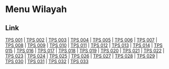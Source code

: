 # Menu Wilayah

## Link

[TPS 001](https://github.com/gigit-pemilu/pemilu-2024-19-kepulauan-bangka-belitung/tree/main/pilpres/hitung-suara/sub/19-kepulauan-bangka-belitung/sub/01-bangka/sub/01-sungailiat/sub/1002-sri-menanti/sub/001-tps)
 | 
[TPS 002](https://github.com/gigit-pemilu/pemilu-2024-19-kepulauan-bangka-belitung/tree/main/pilpres/hitung-suara/sub/19-kepulauan-bangka-belitung/sub/01-bangka/sub/01-sungailiat/sub/1002-sri-menanti/sub/002-tps)
 | 
[TPS 003](https://github.com/gigit-pemilu/pemilu-2024-19-kepulauan-bangka-belitung/tree/main/pilpres/hitung-suara/sub/19-kepulauan-bangka-belitung/sub/01-bangka/sub/01-sungailiat/sub/1002-sri-menanti/sub/003-tps)
 | 
[TPS 004](https://github.com/gigit-pemilu/pemilu-2024-19-kepulauan-bangka-belitung/tree/main/pilpres/hitung-suara/sub/19-kepulauan-bangka-belitung/sub/01-bangka/sub/01-sungailiat/sub/1002-sri-menanti/sub/004-tps)
 | 
[TPS 005](https://github.com/gigit-pemilu/pemilu-2024-19-kepulauan-bangka-belitung/tree/main/pilpres/hitung-suara/sub/19-kepulauan-bangka-belitung/sub/01-bangka/sub/01-sungailiat/sub/1002-sri-menanti/sub/005-tps)
 | 
[TPS 006](https://github.com/gigit-pemilu/pemilu-2024-19-kepulauan-bangka-belitung/tree/main/pilpres/hitung-suara/sub/19-kepulauan-bangka-belitung/sub/01-bangka/sub/01-sungailiat/sub/1002-sri-menanti/sub/006-tps)
 | 
[TPS 007](https://github.com/gigit-pemilu/pemilu-2024-19-kepulauan-bangka-belitung/tree/main/pilpres/hitung-suara/sub/19-kepulauan-bangka-belitung/sub/01-bangka/sub/01-sungailiat/sub/1002-sri-menanti/sub/007-tps)
 | 
[TPS 008](https://github.com/gigit-pemilu/pemilu-2024-19-kepulauan-bangka-belitung/tree/main/pilpres/hitung-suara/sub/19-kepulauan-bangka-belitung/sub/01-bangka/sub/01-sungailiat/sub/1002-sri-menanti/sub/008-tps)
 | 
[TPS 009](https://github.com/gigit-pemilu/pemilu-2024-19-kepulauan-bangka-belitung/tree/main/pilpres/hitung-suara/sub/19-kepulauan-bangka-belitung/sub/01-bangka/sub/01-sungailiat/sub/1002-sri-menanti/sub/009-tps)
 | 
[TPS 010](https://github.com/gigit-pemilu/pemilu-2024-19-kepulauan-bangka-belitung/tree/main/pilpres/hitung-suara/sub/19-kepulauan-bangka-belitung/sub/01-bangka/sub/01-sungailiat/sub/1002-sri-menanti/sub/010-tps)
 | 
[TPS 011](https://github.com/gigit-pemilu/pemilu-2024-19-kepulauan-bangka-belitung/tree/main/pilpres/hitung-suara/sub/19-kepulauan-bangka-belitung/sub/01-bangka/sub/01-sungailiat/sub/1002-sri-menanti/sub/011-tps)
 | 
[TPS 012](https://github.com/gigit-pemilu/pemilu-2024-19-kepulauan-bangka-belitung/tree/main/pilpres/hitung-suara/sub/19-kepulauan-bangka-belitung/sub/01-bangka/sub/01-sungailiat/sub/1002-sri-menanti/sub/012-tps)
 | 
[TPS 013](https://github.com/gigit-pemilu/pemilu-2024-19-kepulauan-bangka-belitung/tree/main/pilpres/hitung-suara/sub/19-kepulauan-bangka-belitung/sub/01-bangka/sub/01-sungailiat/sub/1002-sri-menanti/sub/013-tps)
 | 
[TPS 014](https://github.com/gigit-pemilu/pemilu-2024-19-kepulauan-bangka-belitung/tree/main/pilpres/hitung-suara/sub/19-kepulauan-bangka-belitung/sub/01-bangka/sub/01-sungailiat/sub/1002-sri-menanti/sub/014-tps)
 | 
[TPS 015](https://github.com/gigit-pemilu/pemilu-2024-19-kepulauan-bangka-belitung/tree/main/pilpres/hitung-suara/sub/19-kepulauan-bangka-belitung/sub/01-bangka/sub/01-sungailiat/sub/1002-sri-menanti/sub/015-tps)
 | 
[TPS 016](https://github.com/gigit-pemilu/pemilu-2024-19-kepulauan-bangka-belitung/tree/main/pilpres/hitung-suara/sub/19-kepulauan-bangka-belitung/sub/01-bangka/sub/01-sungailiat/sub/1002-sri-menanti/sub/016-tps)
 | 
[TPS 017](https://github.com/gigit-pemilu/pemilu-2024-19-kepulauan-bangka-belitung/tree/main/pilpres/hitung-suara/sub/19-kepulauan-bangka-belitung/sub/01-bangka/sub/01-sungailiat/sub/1002-sri-menanti/sub/017-tps)
 | 
[TPS 018](https://github.com/gigit-pemilu/pemilu-2024-19-kepulauan-bangka-belitung/tree/main/pilpres/hitung-suara/sub/19-kepulauan-bangka-belitung/sub/01-bangka/sub/01-sungailiat/sub/1002-sri-menanti/sub/018-tps)
 | 
[TPS 019](https://github.com/gigit-pemilu/pemilu-2024-19-kepulauan-bangka-belitung/tree/main/pilpres/hitung-suara/sub/19-kepulauan-bangka-belitung/sub/01-bangka/sub/01-sungailiat/sub/1002-sri-menanti/sub/019-tps)
 | 
[TPS 020](https://github.com/gigit-pemilu/pemilu-2024-19-kepulauan-bangka-belitung/tree/main/pilpres/hitung-suara/sub/19-kepulauan-bangka-belitung/sub/01-bangka/sub/01-sungailiat/sub/1002-sri-menanti/sub/020-tps)
 | 
[TPS 021](https://github.com/gigit-pemilu/pemilu-2024-19-kepulauan-bangka-belitung/tree/main/pilpres/hitung-suara/sub/19-kepulauan-bangka-belitung/sub/01-bangka/sub/01-sungailiat/sub/1002-sri-menanti/sub/021-tps)
 | 
[TPS 022](https://github.com/gigit-pemilu/pemilu-2024-19-kepulauan-bangka-belitung/tree/main/pilpres/hitung-suara/sub/19-kepulauan-bangka-belitung/sub/01-bangka/sub/01-sungailiat/sub/1002-sri-menanti/sub/022-tps)
 | 
[TPS 023](https://github.com/gigit-pemilu/pemilu-2024-19-kepulauan-bangka-belitung/tree/main/pilpres/hitung-suara/sub/19-kepulauan-bangka-belitung/sub/01-bangka/sub/01-sungailiat/sub/1002-sri-menanti/sub/023-tps)
 | 
[TPS 024](https://github.com/gigit-pemilu/pemilu-2024-19-kepulauan-bangka-belitung/tree/main/pilpres/hitung-suara/sub/19-kepulauan-bangka-belitung/sub/01-bangka/sub/01-sungailiat/sub/1002-sri-menanti/sub/024-tps)
 | 
[TPS 025](https://github.com/gigit-pemilu/pemilu-2024-19-kepulauan-bangka-belitung/tree/main/pilpres/hitung-suara/sub/19-kepulauan-bangka-belitung/sub/01-bangka/sub/01-sungailiat/sub/1002-sri-menanti/sub/025-tps)
 | 
[TPS 026](https://github.com/gigit-pemilu/pemilu-2024-19-kepulauan-bangka-belitung/tree/main/pilpres/hitung-suara/sub/19-kepulauan-bangka-belitung/sub/01-bangka/sub/01-sungailiat/sub/1002-sri-menanti/sub/026-tps)
 | 
[TPS 027](https://github.com/gigit-pemilu/pemilu-2024-19-kepulauan-bangka-belitung/tree/main/pilpres/hitung-suara/sub/19-kepulauan-bangka-belitung/sub/01-bangka/sub/01-sungailiat/sub/1002-sri-menanti/sub/027-tps)
 | 
[TPS 028](https://github.com/gigit-pemilu/pemilu-2024-19-kepulauan-bangka-belitung/tree/main/pilpres/hitung-suara/sub/19-kepulauan-bangka-belitung/sub/01-bangka/sub/01-sungailiat/sub/1002-sri-menanti/sub/028-tps)
 | 
[TPS 029](https://github.com/gigit-pemilu/pemilu-2024-19-kepulauan-bangka-belitung/tree/main/pilpres/hitung-suara/sub/19-kepulauan-bangka-belitung/sub/01-bangka/sub/01-sungailiat/sub/1002-sri-menanti/sub/029-tps)
 | 
[TPS 030](https://github.com/gigit-pemilu/pemilu-2024-19-kepulauan-bangka-belitung/tree/main/pilpres/hitung-suara/sub/19-kepulauan-bangka-belitung/sub/01-bangka/sub/01-sungailiat/sub/1002-sri-menanti/sub/030-tps)
 | 
[TPS 031](https://github.com/gigit-pemilu/pemilu-2024-19-kepulauan-bangka-belitung/tree/main/pilpres/hitung-suara/sub/19-kepulauan-bangka-belitung/sub/01-bangka/sub/01-sungailiat/sub/1002-sri-menanti/sub/031-tps)
 | 
[TPS 032](https://github.com/gigit-pemilu/pemilu-2024-19-kepulauan-bangka-belitung/tree/main/pilpres/hitung-suara/sub/19-kepulauan-bangka-belitung/sub/01-bangka/sub/01-sungailiat/sub/1002-sri-menanti/sub/032-tps)
 | 
[TPS 033](https://github.com/gigit-pemilu/pemilu-2024-19-kepulauan-bangka-belitung/tree/main/pilpres/hitung-suara/sub/19-kepulauan-bangka-belitung/sub/01-bangka/sub/01-sungailiat/sub/1002-sri-menanti/sub/033-tps)

